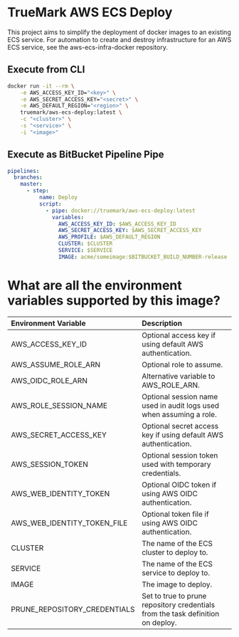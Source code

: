 # TrueMark AWS ECS Deploy

This project aims to simplify the deployment of docker images to an existing ECS service. For automation to
create and destroy infrastructure for an AWS ECS service, see the aws-ecs-infra-docker repository.

## Execute from CLI

```bash
docker run -it --rm \
    -e AWS_ACCESS_KEY_ID="<key>" \
    -e AWS_SECRET_ACCESS_KEY="<secret>" \
    -e AWS_DEFAULT_REGION="<region>" \
    truemark/aws-ecs-deploy:latest \
    -c "<cluster>" \
    -s "<service>" \
    -i "<image>"
```

## Execute as BitBucket Pipeline Pipe

```yaml
pipelines:
  branches:
    master:
      - step:
          name: Deploy
          script:
            - pipe: docker://truemark/aws-ecs-deploy:latest
              variables:
                AWS_ACCESS_KEY_ID: $AWS_ACCESS_KEY_ID
                AWS_SECRET_ACCESS_KEY: $AWS_SECRET_ACCESS_KEY
                AWS_PROFILE: $AWS_DEFAULT_REGION
                CLUSTER: $CLUSTER
                SERVICE: $SERVICE
                IMAGE: acme/someimage:$BITBUCKET_BUILD_NUMBER-release
``` 

# What are all the environment variables supported by this image?

| Environment Variable          | Description                                                                     |
|:------------------------------|:--------------------------------------------------------------------------------|
| AWS_ACCESS_KEY_ID             | Optional access key if using default AWS authentication.                        |
| AWS_ASSUME_ROLE_ARN           | Optional role to assume.                                                        |
| AWS_OIDC_ROLE_ARN             | Alternative variable to AWS_ROLE_ARN.                                           |
| AWS_ROLE_SESSION_NAME         | Optional session name used in audit logs used when assuming a role.             |
| AWS_SECRET_ACCESS_KEY         | Optional secret access key if using default AWS authentication.                 |
| AWS_SESSION_TOKEN             | Optional session token used with temporary credentials.                         |
| AWS_WEB_IDENTITY_TOKEN        | Optional OIDC token if using AWS OIDC authentication.                           |
| AWS_WEB_IDENTITY_TOKEN_FILE   | Optional token file if using AWS OIDC authentication.                           |
| CLUSTER                       | The name of the ECS cluster to deploy to.                                       |
| SERVICE                       | The name of the ECS service to deploy to.                                       |
| IMAGE                         | The image to deploy.                                                            |
| PRUNE_REPOSITORY_CREDENTIALS  | Set to true to prune repository credentials from the task definition on deploy. |
